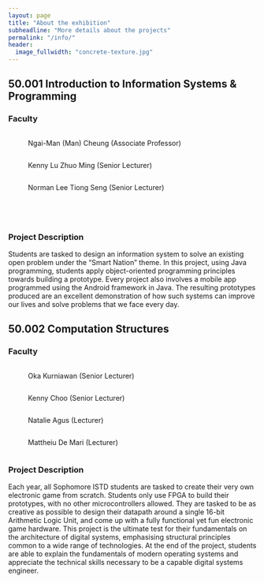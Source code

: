 ```yaml
---
layout: page
title: "About the exhibition"
subheadline: "More details about the projects"
permalink: "/info/"
header:
  image_fullwidth: "concrete-texture.jpg"
---
```


## 50.001 Introduction to Information Systems & Programming

### Faculty
<div class="medium-3 columns t30"><figure>
    <img class="project-image" src="https://istd.sutd.edu.sg/files/people-istd-faculty-ngai-man-cheung.jpg" alt="">
    <figcaption>Ngai-Man (Man) Cheung (Associate Professor)</figcaption>
  </figure>
  </div>
<div class="medium-3 columns t30">
  <figure>
    <img class="project-image" src="https://istd.sutd.edu.sg/files/people-istd-faculty-kenny-lu-2020-v1.jpg" alt="">
    <figcaption>Kenny Lu Zhuo Ming (Senior Lecturer)</figcaption>
  </figure>
</div>
<div class="medium-3 columns t30">
  <figure>
    <img class="project-image" src="https://istd.sutd.edu.sg/files/people-istd-faculty-norman-lee.jpg" alt="">
    <figcaption>Norman Lee Tiong Seng (Senior Lecturer)</figcaption>
  </figure>
</div>
<div class="medium-3 columns t30" style="opacity:0;"><figure>
    <img class="project-image" src="https://istd.sutd.edu.sg/files/people-istd-faculty-ngai-man-cheung.jpg" alt="">
    <figcaption>Ngai-Man (Man) Cheung (Associate Professor)</figcaption>
  </figure></div>

### Project Description

Students are tasked to design an information system to solve an existing open problem under the “Smart Nation” theme. In this project, using Java programming, students apply object-oriented programming principles towards building a prototype. Every project also involves a mobile app programmed using the Android framework in Java. The resulting prototypes produced are an excellent demonstration of how such systems can improve our lives and solve problems that we face every day.

## 50.002 Computation Structures

### Faculty

<div class="medium-3 columns t30">
  <figure>
    <img class="project-image" src="https://istd.sutd.edu.sg/files/people-istd-faculty-oka-kurniawan.jpg" alt="">
    <figcaption>Oka Kurniawan (Senior Lecturer)</figcaption>
  </figure>
</div>

<div class="medium-3 columns t30">
  <figure>
    <img class="project-image" src="https://istd.sutd.edu.sg/files/istd-faculty-kenny-choo-2019.jpg" alt="">
    <figcaption>Kenny Choo (Senior Lecturer)</figcaption>
  </figure>
</div>

<div class="medium-3 columns t30">
  <figure>
    <img class="project-image" src="https://istd.sutd.edu.sg/files/people-istd-faculty-natalieagus.jpg" alt="">
    <figcaption>Natalie Agus (Lecturer)</figcaption>
  </figure>
</div>
<div class="medium-3 columns t30">
  <figure>
    <img class="project-image" src="https://istd.sutd.edu.sg/files/istd-faculty-matthieu-de-mari.jpg" alt="">
    <figcaption>Mattheiu De Mari (Lecturer)</figcaption>
  </figure>
</div>

### Project Description

Each year, all Sophomore ISTD students are tasked to create their very own electronic game from scratch. Students only use FPGA to build their prototypes, with no other microcontrollers allowed. They are tasked to be as creative as possible to design their datapath around a single 16-bit Arithmetic Logic Unit, and come up with a fully functional  yet fun electronic game hardware. This project is the ultimate test for their fundamentals on the architecture of digital systems, emphasising structural principles common to a wide range of technologies. At the end of the project, students are able to explain the fundamentals of modern operating systems and appreciate the technical skills necessary to be a capable digital systems engineer.